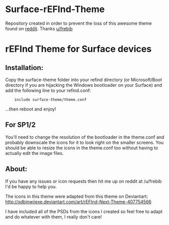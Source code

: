 # Surface-rEFInd-Theme
Repository created in order to prevent the loss of this awesome theme found on [reddit](https://www.reddit.com/r/SurfaceLinux/comments/2wm1ad/surface_bootloader_theme_domnload_in_comments/). Thanks [u/frebib](https://www.reddit.com/user/frebib/)


# rEFInd Theme for Surface devices

## Installation:

Copy the surface-theme folder into your refind directory (or Microsoft/Boot directory if you are hijacking the Windows bootloader on your Surface) and add the following line to your refind.conf:
	
		include surface-theme/theme.conf
		
...then reboot and enjoy!
	
## For SP1/2
	
You'll need to change the resolution of the bootloader in the theme.conf and probably downscale the icons for it to look right on the smaller screens. You should be able to resize the icons in the theme.conf too without having to actually edit the image files.
	
## About:

If you have any issues or icon requests then hit me up on reddit at /u/frebib I'd be happy to help you.
	
The icons in this theme were adapted from this theme on Deviantart: http://sdbinwiiexe.deviantart.com/art/rEFInd-Next-Theme-407754566
	
I have included all of the PSDs from the icons I created so feel free to adapt and do whatever with them, I really don't care!
